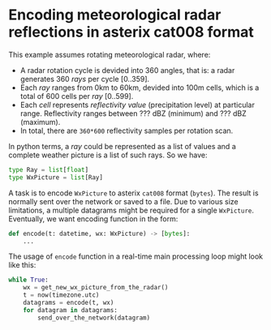 # Encoding meteorological radar reflections in asterix cat008 format

This example assumes rotating meteorological radar, where:

- A radar rotation cycle is devided into 360 angles, that is: a radar
  generates 360 *rays* per cycle [0..359].
- Each *ray* ranges from 0km to 60km, devided into 100m cells, which is
  a total of 600 cells per *ray* [0..599].
- Each *cell* represents *reflectivity value* (precipitation level) at
  particular range. Reflectivity ranges between
  ??? dBZ (minimum) and ??? dBZ (maximum).
- In total, there are `360*600` reflectivity samples per rotation scan.

In python terms, a *ray* could be represented as a list of values and
a complete weather picture is a list of such rays. So we have:

```python
type Ray = list[float]
type WxPicture = list[Ray]
```

A task is to encode `WxPicture` to asterix `cat008` format (`bytes`).
The result is normally sent over the network or saved to a file.
Due to various size limitations, a multiple datagrams might be required for 
a single `WxPicture`. Eventually, we want encoding function in the form:

```python
def encode(t: datetime, wx: WxPicture) -> [bytes]:
    ...
```

The usage of `encode` function in a real-time main processing loop might look
like this:

```python
while True:
    wx = get_new_wx_picture_from_the_radar()
    t = now(timezone.utc)
    datagrams = encode(t, wx)
    for datagram in datagrams:
        send_over_the_network(datagram)
```
